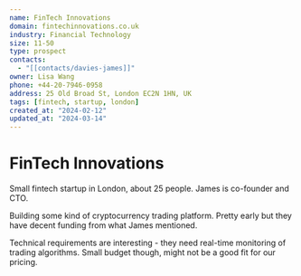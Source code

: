 ```yaml
---
name: FinTech Innovations
domain: fintechinnovations.co.uk
industry: Financial Technology
size: 11-50
type: prospect
contacts:
  - "[[contacts/davies-james]]"
owner: Lisa Wang
phone: +44-20-7946-0958
address: 25 Old Broad St, London EC2N 1HN, UK
tags: [fintech, startup, london]
created_at: "2024-02-12"
updated_at: "2024-03-14"
---
```


# FinTech Innovations

Small fintech startup in London, about 25 people. James is co-founder and CTO.

Building some kind of cryptocurrency trading platform. Pretty early but they have decent funding from what James mentioned.

Technical requirements are interesting - they need real-time monitoring of trading algorithms. Small budget though, might not be a good fit for our pricing.